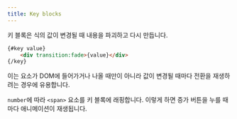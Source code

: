 ```yaml
---
title: Key blocks
---
```


키 블록은 식의 값이 변경될 때 내용을 파괴하고 다시 만듭니다.

```html
{#key value}
	<div transition:fade>{value}</div>
{/key}
```

이는 요소가 DOM에 들어가거나 나올 때만이 아니라 값이 변경될 때마다 전환을 재생하려는 경우에 유용합니다.

`number`에 따라 `<span>` 요소를 키 블록에 래핑합니다. 이렇게 하면
증가 버튼을 누를 때마다 애니메이션이 재생됩니다.
